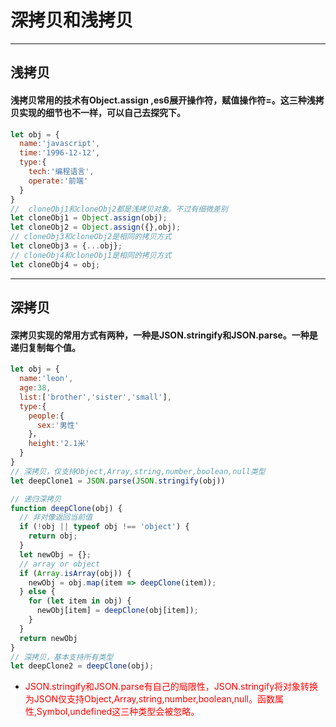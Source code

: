 # 深拷贝和浅拷贝
---
浅拷贝
---
#### 浅拷贝常用的技术有Object.assign ,es6展开操作符，赋值操作符=。这三种浅拷贝实现的细节也不一样，可以自己去探究下。
```js
let obj = {
  name:'javascript',
  time:'1996-12-12',
  type:{
    tech:'编程语言',
    operate:'前端'
  }
}
//  cloneObj1和cloneObj2都是浅拷贝对象。不过有细微差别
let cloneObj1 = Object.assign(obj);
let cloneObj2 = Object.assign({},obj);
// cloneObj3和cloneObj2是相同的拷贝方式
let cloneObj3 = {...obj};
// cloneObj4和cloneObj1是相同的拷贝方式
let cloneObj4 = obj;
```

---
 深拷贝
---
#### 深拷贝实现的常用方式有两种，一种是JSON.stringify和JSON.parse。一种是递归复制每个值。
```js
let obj = {
  name:'leon',
  age:38,
  list:['brother','sister','small'],
  type:{
    people:{
      sex:'男性'
    }，
    height:'2.1米'
  }
}
// 深拷贝，仅支持Object,Array,string,number,boolean,null类型
let deepClone1 = JSON.parse(JSON.stringify(obj))

// 递归深拷贝
function deepClone(obj) {
  // 非对像返回当前值
  if (!obj || typeof obj !== 'object') {
    return obj;
  }
  let newObj = {};
  // array or object
  if (Array.isArray(obj)) { 
    newObj = obj.map(item => deepClone(item));
  } else {
    for (let item in obj) {
      newObj[item] = deepClone(obj[item]);
    }
  }
  return newObj
}
// 深拷贝，基本支持所有类型
let deepClone2 = deepClone(obj);
```

- <font color=red>JSON.stringify和JSON.parse有自己的局限性，JSON.stringify将对象转换为JSON仅支持Object,Array,string,number,boolean,null。函数属性,Symbol,undefined这三种类型会被忽略。</font>